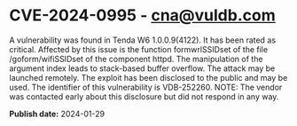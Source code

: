 # CVE-2024-0995 - cna@vuldb.com

A vulnerability was found in Tenda W6 1.0.0.9(4122). It has been rated as critical. Affected by this issue is the function formwrlSSIDset of the file /goform/wifiSSIDset of the component httpd. The manipulation of the argument index leads to stack-based buffer overflow. The attack may be launched remotely. The exploit has been disclosed to the public and may be used. The identifier of this vulnerability is VDB-252260. NOTE: The vendor was contacted early about this disclosure but did not respond in any way.

**Publish date:** 2024-01-29
